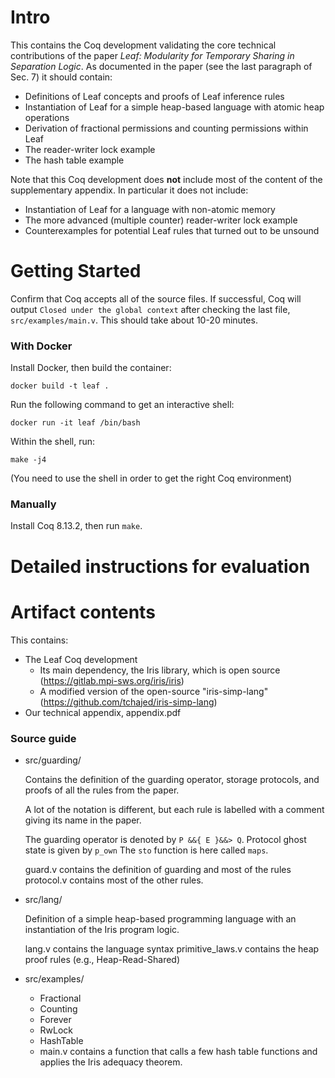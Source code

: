 # Intro

This contains the Coq development validating the core technical contributions of the paper _Leaf: Modularity for Temporary Sharing in Separation Logic_.
As documented in the paper (see the last paragraph of Sec. 7) it should contain:

 * Definitions of Leaf concepts and proofs of Leaf inference rules
 * Instantiation of Leaf for a simple heap-based language with atomic heap operations
 * Derivation of fractional permissions and counting permissions within Leaf
 * The reader-writer lock example
 * The hash table example

Note that this Coq development does **not** include most of the content of the supplementary
appendix. In particular it does not include:

 * Instantiation of Leaf for a language with non-atomic memory
 * The more advanced (multiple counter) reader-writer lock example
 * Counterexamples for potential Leaf rules that turned out to be unsound

# Getting Started

Confirm that Coq accepts all of the source files. If successful, Coq will output
`Closed under the global context` after checking the last file, `src/examples/main.v`.
This should take about 10-20 minutes.

### With Docker

Install Docker, then build the container:

```
docker build -t leaf .
```

Run the following command to get an interactive shell:
```
docker run -it leaf /bin/bash
```

Within the shell, run:

```
make -j4
```

(You need to use the shell in order to get the right Coq environment)

### Manually

Install Coq 8.13.2, then run `make`.

# Detailed instructions for evaluation

# Artifact contents

This contains:

 * The Leaf Coq development
   * Its main dependency, the Iris library, which is open source (https://gitlab.mpi-sws.org/iris/iris)
   * A modified version of the open-source "iris-simp-lang" (https://github.com/tchajed/iris-simp-lang)
 * Our technical appendix, appendix.pdf

### Source guide

  * src/guarding/

      Contains the definition of the guarding operator, storage protocols, and
      proofs of all the rules from the paper.

      A lot of the notation is different, but each rule is labelled with a comment
      giving its name in the paper.

      The guarding operator is denoted by `P &&{ E }&&> Q`.
      Protocol ghost state is given by `p_own`
      The `sto` function is here called `maps`.

      guard.v contains the definition of guarding and most of the rules
      protocol.v contains most of the other rules.

  * src/lang/

      Definition of a simple heap-based programming language
      with an instantiation of the Iris program logic.

      lang.v contains the language syntax
      primitive_laws.v contains the heap proof rules (e.g., Heap-Read-Shared)

  * src/examples/

      + Fractional
      + Counting
      + Forever
      + RwLock
      + HashTable
      + main.v contains a function that calls a few hash table functions
        and applies the Iris adequacy theorem.
